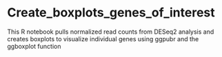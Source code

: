 # Create_boxplots_genes_of_interest

This R notebook pulls normalized read counts from DESeq2 analysis and creates boxplots to visualize individual genes using ggpubr and the ggboxplot function



